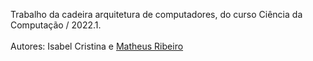 Trabalho da cadeira arquitetura de computadores, do curso Ciência da Computação / 2022.1.
</br>
</br>
Autores:
Isabel Cristina e
<a href="https://github.com/matheusriale">Matheus Ribeiro</a>

